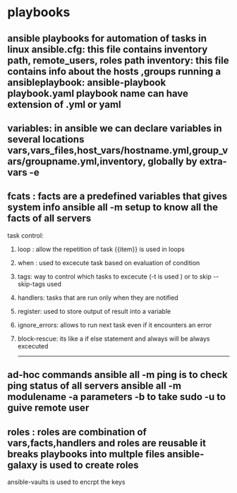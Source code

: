# playbooks
ansible playbooks for automation of tasks in linux 
ansible.cfg: this file contains inventory path, remote_users, roles path
inventory: this file contains info about the hosts ,groups
running a ansibleplaybook:
ansible-playbook playbook.yaml
playbook name can have extension of .yml or yaml
---------------------------------------------------
variables:
in ansible we can declare variables in several locations 
vars,vars_files,host_vars/hostname.yml,group_vars/groupname.yml,inventory, globally by extra-vars -e
------------------------------------------------------
fcats : facts are a predefined variables that gives system info
ansible all -m setup to know all the facts of all servers
-------------------------------------------------------
task control:
1. loop : allow the repetition of task {{item}} is used in loops
2. when : used to excecute task based on evaluation of condition
3. tags: way to control which tasks to excecute (-t is used ) or to skip --skip-tags used
4. handlers: tasks that are run only when they are notified
5. register: used to store output of result into a variable
6. ignore_errors: allows to run next task even if it encounters an error
7. block-rescue: its like a if else statement and always will be always excecuted
   
   ------------------------------------------------------
ad-hoc commands 
ansible all -m ping is to check ping status of all servers
ansible all -m modulename -a parameters -b to take sudo -u to guive remote user
-------------------------------------------------------
roles :
roles are combination of vars,facts,handlers and roles are reusable
it breaks playbooks into multple files 
ansible-galaxy is used to create roles
-----------------------------------------------------------
ansible-vaults is used to encrpt the keys 
